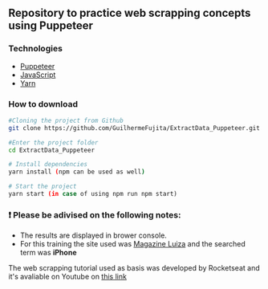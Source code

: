 ## Repository to practice web scrapping concepts using Puppeteer 

### Technologies
- [Puppeteer](https://github.com/puppeteer/puppeteer)
- [JavaScript](https://www.javascript.com/)
- [Yarn](https://yarnpkg.com/) 

### How to download

```bash
#Cloning the project from Github
git clone https://github.com/GuilhermeFujita/ExtractData_Puppeteer.git

#Enter the project folder
cd ExtractData_Puppeteer

# Install dependencies
yarn install (npm can be used as well)

# Start the project
yarn start (in case of using npm run npm start)
```

### ❗ Please be adivised on the following notes:
- The results are displayed in brower console.
- For this training the site used was [Magazine Luiza](https://www.magazineluiza.com.br/) and the searched term was **iPhone**

The web scrapping tutorial used as basis was developed by Rocketseat and it's avaliable on Youtube on [this link](https://www.youtube.com/watch?v=K5yYBJhix5A) 